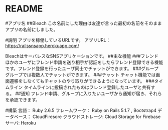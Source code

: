 # README
#アプリ名
##Bleach
この名前にした理由は友達が言った最初の名前をそのままアプリの名前にしました。

#説明
アプリを稼働しているURLです。
アプリURL：https://railssnsapp.herokuapp.com/

BleachはサーバレスなSNSアプリケーションです。
##主な機能
###フレンド
ほかのユーザにフレンド申請を送り相手が認証をしたらフレンド登録できる機能です。フレンド登録を行ったユーザ同士でチャットができます。
###グループ
グループでは複数人でチャットができます。
###チャット
チャット機能では画面遷移をしなくてもチャットのやり取りができるようになっています。
###タイムライン
タイムラインに投稿されたものはフレンド登録したユーザと共有する。
##通知
フレンド申請、グループに入りたいユーザから通知が届き、それらを承認できます。

#構築
言語： Ruby 2.6.5
フレームワーク： Ruby on Rails 5.1.7 , Bootstrap4
データベース： CloudFiresore
クラウドストレージ: Cloud Storage for Firebase
サーバ: Heroku
